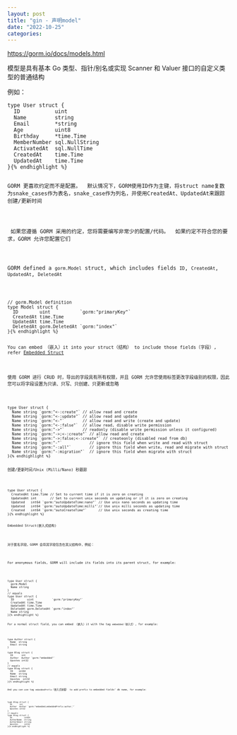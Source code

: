 ```yaml
---
layout: post
title: "gin - 声明model"
date: "2022-10-25"
categories: 
---
```

<p><a href="https://gorm.io/docs/models.html">https://gorm.io/docs/models.html</a></p>

<p>模型是具有基本 Go 类型、指针/别名或实现 Scanner 和 Valuer 接口的自定义类型的普通结构</p>

<p>例如：</p>

<pre>
<code><span class="line"><span class="keyword">type</span> User <span class="keyword">struct</span> {</span>
<span class="line">  ID           <span class="type">uint</span></span>
<span class="line">  Name         <span class="type">string</span></span>
<span class="line">  Email        *<span class="type">string</span></span>
<span class="line">  Age          <span class="type">uint8</span></span>
<span class="line">  Birthday     *time.Time</span>
<span class="line">  MemberNumber sql.NullString</span>
<span class="line">  ActivatedAt  sql.NullTime</span>
<span class="line">  CreatedAt    time.Time</span>
<span class="line">  UpdatedAt    time.Time</span>
<span class="line">}</span>{% endhighlight %}

<p>GORM 更喜欢约定而不是配置。&nbsp; 默认情况下，GORM使用ID作为主键，将struct name复数为snake_cases作为表名，snake_case作为列名，并使用CreatedAt、UpdatedAt来跟踪创建/更新时间</p>

<p>&nbsp;如果您遵循 GORM 采用的约定，您将需要编写非常少的配置/代码。&nbsp; 如果约定不符合您的要求，GORM 允许您配置它们</p>

<p>GORM defined a <code>gorm.Model</code> struct, which includes fields <code>ID</code>, <code>CreatedAt</code>, <code>UpdatedAt</code>, <code>DeletedAt</code></p>

<pre>
<code><span class="line"><span class="comment">// gorm.Model definition</span></span>
<span class="line"><span class="keyword">type</span> Model <span class="keyword">struct</span> {</span>
<span class="line">  ID        <span class="type">uint</span>           <span class="string">`gorm:&quot;primaryKey&quot;`</span></span>
<span class="line">  CreatedAt time.Time</span>
<span class="line">  UpdatedAt time.Time</span>
<span class="line">  DeletedAt gorm.DeletedAt <span class="string">`gorm:&quot;index&quot;`</span></span>
<span class="line">}</span>{% endhighlight %}

<p>You can embed （嵌入）it into your struct（结构） to include those fields（字段）, refer <a href="https://gorm.io/docs/models.html#embedded_struct">Embedded Struct</a></p>

<p>使用 GORM 进行 CRUD 时，导出的字段具有所有权限，并且 GORM 允许您使用标签更改字段级别的权限，因此您可以将字段设置为只读、只写、只创建、只更新或忽略</p>

<pre>
<code><span class="line"><span class="keyword">type</span> User <span class="keyword">struct</span> {</span>
<span class="line">  Name <span class="type">string</span> <span class="string">`gorm:&quot;&lt;-:create&quot;`</span> <span class="comment">// allow read and create</span></span>
<span class="line">  Name <span class="type">string</span> <span class="string">`gorm:&quot;&lt;-:update&quot;`</span> <span class="comment">// allow read and update</span></span>
<span class="line">  Name <span class="type">string</span> <span class="string">`gorm:&quot;&lt;-&quot;`</span>        <span class="comment">// allow read and write (create and update)</span></span>
<span class="line">  Name <span class="type">string</span> <span class="string">`gorm:&quot;&lt;-:false&quot;`</span>  <span class="comment">// allow read, disable write permission</span></span>
<span class="line">  Name <span class="type">string</span> <span class="string">`gorm:&quot;-&gt;&quot;`</span>        <span class="comment">// readonly (disable write permission unless it configured)</span></span>
<span class="line">  Name <span class="type">string</span> <span class="string">`gorm:&quot;-&gt;;&lt;-:create&quot;`</span> <span class="comment">// allow read and create</span></span>
<span class="line">  Name <span class="type">string</span> <span class="string">`gorm:&quot;-&gt;:false;&lt;-:create&quot;`</span> <span class="comment">// createonly (disabled read from db)</span></span>
<span class="line">  Name <span class="type">string</span> <span class="string">`gorm:&quot;-&quot;`</span>            <span class="comment">// ignore this field when write and read with struct</span></span>
<span class="line">  Name <span class="type">string</span> <span class="string">`gorm:&quot;-:all&quot;`</span>        <span class="comment">// ignore this field when write, read and migrate with struct</span></span>
<span class="line">  Name <span class="type">string</span> <span class="string">`gorm:&quot;-:migration&quot;`</span>  <span class="comment">// ignore this field when migrate with struct</span></span>
<span class="line">}</span>{% endhighlight %}

<p>创建/更新时间/Unix (Milli/Nano) 秒跟踪</p>

<pre>
<code><span class="line"><span class="keyword">type</span> User <span class="keyword">struct</span> {</span>
<span class="line">  CreatedAt time.Time <span class="comment">// Set to current time if it is zero on creating</span></span>
<span class="line">  UpdatedAt <span class="type">int</span>       <span class="comment">// Set to current unix seconds on updating or if it is zero on creating</span></span>
<span class="line">  Updated   <span class="type">int64</span> <span class="string">`gorm:&quot;autoUpdateTime:nano&quot;`</span> <span class="comment">// Use unix nano seconds as updating time</span></span>
<span class="line">  Updated   <span class="type">int64</span> <span class="string">`gorm:&quot;autoUpdateTime:milli&quot;`</span><span class="comment">// Use unix milli seconds as updating time</span></span>
<span class="line">  Created   <span class="type">int64</span> <span class="string">`gorm:&quot;autoCreateTime&quot;`</span>      <span class="comment">// Use unix seconds as creating time</span></span>
<span class="line">}</span>{% endhighlight %}

<p>Embedded Struct(嵌入式结构)</p>

<p>对于匿名字段，GORM 会将其字段包含在其父结构中，例如：</p>

<p>For anonymous fields, GORM will include its fields into its parent struct, for example:</p>

<pre>
<code><span class="line"><span class="keyword">type</span> User <span class="keyword">struct</span> {</span>
<span class="line">  gorm.Model</span>
<span class="line">  Name <span class="type">string</span></span>
<span class="line">}</span>
<span class="line"><span class="comment">// equals</span></span>
<span class="line"><span class="keyword">type</span> User <span class="keyword">struct</span> {</span>
<span class="line">  ID        <span class="type">uint</span>           <span class="string">`gorm:&quot;primaryKey&quot;`</span></span>
<span class="line">  CreatedAt time.Time</span>
<span class="line">  UpdatedAt time.Time</span>
<span class="line">  DeletedAt gorm.DeletedAt <span class="string">`gorm:&quot;index&quot;`</span></span>
<span class="line">  Name <span class="type">string</span></span>
<span class="line">}</span>{% endhighlight %}

<p>For a normal struct field, you can embed （嵌入）it with the tag <code>embedded（嵌入式）</code>, for example:</p>

<pre>
<code><span class="line"><span class="keyword">type</span> Author <span class="keyword">struct</span> {</span>
<span class="line">  Name  <span class="type">string</span></span>
<span class="line">  Email <span class="type">string</span></span>
<span class="line">}</span>

<span class="line"><span class="keyword">type</span> Blog <span class="keyword">struct</span> {</span>
<span class="line">  ID      <span class="type">int</span></span>
<span class="line">  Author  Author <span class="string">`gorm:&quot;embedded&quot;`</span></span>
<span class="line">  Upvotes <span class="type">int32</span></span>
<span class="line">}</span>
<span class="line"><span class="comment">// equals</span></span>
<span class="line"><span class="keyword">type</span> Blog <span class="keyword">struct</span> {</span>
<span class="line">  ID    <span class="type">int64</span></span>
<span class="line">  Name  <span class="type">string</span></span>
<span class="line">  Email <span class="type">string</span></span>
<span class="line">  Upvotes  <span class="type">int32</span></span>
<span class="line">}</span>{% endhighlight %}

<p>And you can use tag <code>embeddedPrefix</code>（嵌入式前缀） to add prefix to embedded fields&rsquo; db name, for example:</p>

<pre>
<code><span class="line"><span class="keyword">type</span> Blog <span class="keyword">struct</span> {</span>
<span class="line">  ID      <span class="type">int</span></span>
<span class="line">  Author  Author <span class="string">`gorm:&quot;embedded;embeddedPrefix:author_&quot;`</span></span>
<span class="line">  Upvotes <span class="type">int32</span></span>
<span class="line">}</span>
<span class="line"><span class="comment">// equals</span></span>
<span class="line"><span class="keyword">type</span> Blog <span class="keyword">struct</span> {</span>
<span class="line">  ID          <span class="type">int64</span></span>
<span class="line">  AuthorName  <span class="type">string</span></span>
<span class="line">  AuthorEmail <span class="type">string</span></span>
<span class="line">  Upvotes     <span class="type">int32</span></span>
<span class="line">}</span>{% endhighlight %}

<p>&nbsp;</p>

<p>&nbsp;</p>

<p>&nbsp;</p>

